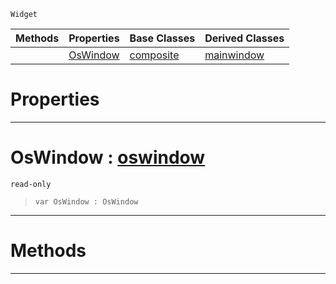 `Widget`

|Methods|Properties|Base Classes|Derived Classes|
|---|---|---|---|
| |[ OsWindow](https://github.com/dragonCASTjosh/PlasmaDocs/blob/master/code_reference/class_reference/rootwidget.markdown#oswindow-plasma-engine-doc)|[composite](https://github.com/dragonCASTjosh/PlasmaDocs/blob/master/code_reference/class_reference/composite.markdown)|[mainwindow](https://github.com/dragonCASTjosh/PlasmaDocs/blob/master/code_reference/class_reference/mainwindow.markdown)|


 #  Properties


---  
 #  OsWindow : [oswindow](https://github.com/dragonCASTjosh/PlasmaDocs/blob/master/code_reference/class_reference/oswindow.markdown)

 `read-only`

> 
> ``` lang=cpp, name=Lightning
> var OsWindow : OsWindow


---  
 #  Methods


---  
 

 